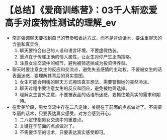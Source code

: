 # 【总结】《爱商训练营》：03千人斩恋爱高手对废物性测试的理解_ev

-   南哥强调聊天要找到自己的节奏和表达方式，而不是背诵话术，要注重聊天的含量和真实性。
    1.  聊天要符合自己的人设和语言环境，不要虚假伪装。
    2.  重点在于传递正确的情人属性，让女生对你产生正向策略。
    3.  注意女生交流中的细节，避免被筛选掉成为投资供养型。
-   聊天时要注意女生的反应和交流点，避免失去感情的主动权，不要被女生的话表面迷惑，要理解其背后的真实意图。
    1.  女生可能会用嗨的聊天方式掩饰真实想法，需要警惕她的突然冷淡。
    2.  聊天过程中要注意女生的反应和回应，避免被她筛选掉。
    3.  理解女生言外之意，不要被表面的话语所迷惑，要抓住她真实的需求和期待。
-   在爱美阶段，男女交流中存在二八定律，关键在于前面的点点做对了。不需要华丽的话术，只要表达真实感受，对方会感到开心。
    1.  二八定律指男女交流中的重要点。
    2.  关键在于前面的点点做对了。
    3.  不需要华丽的话术，只要表达真实感受即可。